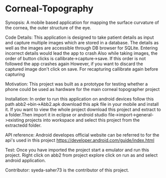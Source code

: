 
# Corneal-Topography
Synopsis: A mobile based application  for mapping the surface curvature of the cornea, the outer structure of the eye.





Code Details: This application is designed to take patient details as input and capture multiple images which are stored in a database.
The details as well as the images are accessible through DB browser for SQLite.
Entering incorrect details would lead the app to crash
Also while taking images, the order of button clicks is callibrate->capture->save. If this order is not followed the app crashes again
However, if you want to discard the captured image don't click on save.
For recapturing callibrate again before capturing




Motivation: This project was built as a prototype for testing whether a phone could be used as hardware for the main corneal topographer project





Installation: In order to run this application on android devices follow this path abb2->bin->Abb2.apk download this apk file in your mobile and install it.
If you want to view the whole project download this project and extract to a folder.Then import it in eclipse or android studio file->import->general->existing projects into workspace and select this project from the extractedd folder.




API reference: Android developes official website can be referred to for the api's used in this project https://developer.android.com/guide/index.html



Test: Once you have imported the project start a emulator and run this project. Right click on abb2 from project explore click on run as and select android application. 





Contributor: syeda-saher73 is the contributor of this project.        
